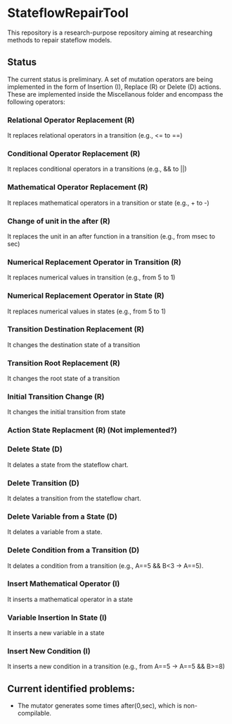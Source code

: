 # StateflowRepairTool

This repository is a research-purpose repository aiming at researching methods to repair stateflow models. 

## Status

The current status is preliminary. A set of mutation operators are being implemented in the form of Insertion (I), Replace (R) or Delete (D) actions. These are implemented inside the Miscellanous folder and encompass the following operators:

### Relational Operator Replacement (R)
It replaces relational operators in a transition (e.g., <= to ==)

### Conditional Operator Replacement (R)
It replaces conditional operators in a transitions (e.g., && to ||)

### Mathematical Operator Replacement (R)
It replaces mathematical operators in a transition or state (e.g., + to -)

### Change of unit in the after (R)
It replaces the unit in an after function in a transition (e.g., from msec to sec)

### Numerical Replacement Operator in Transition (R)
It replaces numerical values in transition (e.g., from 5 to 1)

### Numerical Replacement Operator in State (R)
It replaces numerical values in states (e.g., from 5 to 1)

### Transition Destination Replacement (R)
It changes the destination state of a transition

### Transition Root Replacement (R)
It changes the root state of a transition

### Initial Transition Change (R)
It changes the initial transition from state

### Action State Replacment (R) (Not implemented?)

### Delete State (D)
It delates a state from the stateflow chart.

### Delete Transition (D)
It delates a transition from the stateflow chart.

### Delete Variable from a State (D)
It delates a variable from a state.

### Delete Condition from a Transition (D)
It delates a condition from a transition (e.g., A==5 && B<3 -> A==5).

### Insert Mathematical Operator (I)
It inserts a mathematical operator in a state

### Variable Insertion In State (I)
It inserts a new variable in a state

### Insert New Condition (I)
It inserts a new condition in a transition (e.g., from A==5 -> A==5 && B>=8)

## Current identified problems:

* The mutator generates some times after(0,sec), which is non-compilable.
